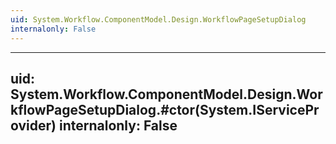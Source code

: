```yaml
---
uid: System.Workflow.ComponentModel.Design.WorkflowPageSetupDialog
internalonly: False
---
```


---
uid: System.Workflow.ComponentModel.Design.WorkflowPageSetupDialog.#ctor(System.IServiceProvider)
internalonly: False
---
